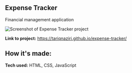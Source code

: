 ## Expense Tracker

Financial management application

![Screenshot of Expense Tracker project](https://i.imgur.com/CNPGNYj.png)

**Link to project:** https://tariqnaziri.github.io/expense-tracker/

## How it's made:

**Tech used:** HTML, CSS, JavaScript

